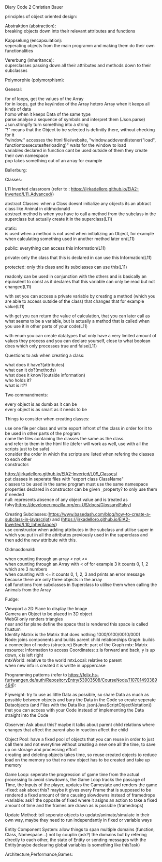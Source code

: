 Diary Code 2 Christian Bauer  

principles of object oriented design: 

Abstraktion (abstraction):  
breaking objects down into their relevant attributes and functions  

Kappselung (encapsulation):  
seperating objects from the main programm and making them do their own functionalities  

Vererbung (inheritance):  
superclasses passing down all their attributes and methods down to their subclasses  

Polymorphie (polymorphism):  



General:

for of loops, get the values of the Array  
for in loops, get the key/index of the Array 
hetero Array when it keeps all kinds of data  
homo when it keeps Data of the same type  
parse analyse a sequence of symbols and interpret them (Json.parse)
Json.stringify turn something into a string  
"!" means that the Object to be selected is definitly there, without checking for it  
"window." accesses the html file/website, "window.addeventlistener("load", functiontoexecuteafterloading)" waits for the window to load  
variables declared in function cant be used outside of them they create their own namespace  
pop takes something out of an array for example  



Ballerburg:  

Classes:  

L11 Inverted classroom (refer to : https://jirkadelloro.github.io/EIA2-Inverted/L11_Advanced/)

abstract Classes:
when a Class doesnt initialize any objects its an abtract class like Animal in oldmcdonald  
abstract method is when you have to call a method from the subclass in the superclass but actually create it in the superclass(L11)  

static:  
is used when a method is not used when initializing an Object, for example when calculating something used in another method later on(L11)  

public: everything can access this information(L11)  

private: only the class that this is declared in can use this Information(L11)  

protected: only this class and its subclasses can use this(L11)  

readonly can be used in conjunction with the others and is basically an equivalent to const as it declares that this variable can only be read but not changed(L11)  

with set you can access a private variable by creating a method (which you are able to access outside of the class) that changes that for example value(L11) 

with get you can return the value of calculation, that you can later call as what seems to be a variable, but is actually a method that is called when you use it in other parts of your code(L11) 

with enum you can create datatypes that only have a very limited amount of values they process and you can declare yourself, close to what boolean does which only processes true and false(L11)  



Questions to ask when creating a class:  

what does it have?(attributes)  
what can it do?(methods)  
what does it know?(outside information)  
who holds it?  
what is it??  

Two commandments:  

every object is as dumb as it can be  
every object is as smart as it needs to be  

Things to consider when creating classes:  

use one file per class and write export infront of the class in order for it to be used in other parts of the program  
name the files containing the classes the same as the class  
and refer to them in the html file (defer will work as well, use with all the scripts just to be safe)  
consider the order in which the scripts are listed when refering the classes to each other  
constructor:  




https://jirkadelloro.github.io/EIA2-Inverted/L09_Classes/  
put classes in seperate files with "export class ClassName"  
classes to be used in the same program must use the same namespace
properties declared in constructor can be given _property? to only use them if needed  
null: represents absence of any object value and is treated as falsy(https://developer.mozilla.org/en-US/docs/Glossary/Falsy)

Creating Subclasses:(https://www.basedash.com/blog/how-to-create-a-subclass-in-javascript) and (https://jirkadelloro.github.io/EIA2-Inverted/L10_Inheritance/)  
use constructor when adding attributes in the subclass and utilise super in which you put in all the attributes previously used in the superclass and then add the new attribute with this.

Oldmacdonald:

when counting through an array < not <=  
when counting through an Array with < of for example 3 it counts 0, 1, 2 which are 3 numbers   
when counting with <= it counts 0, 1, 2, 3 and prints an error message because there are only three objects in the array  
call functions from subclasses in Superclass to utilise them when calling the Animals from the Array  

Fudge:  

Viewport a 2D Plane to display the Image  
Camera an Object to be placed in 3D object  
WebGl only renders triangles  
near and far plane define the space that is rendered this space is called frustum  
Identity Matrix is the Matrix that does nothing 1000/0100/0010/0001  
Node: joins components and builds parent child relationships
Graph: builds a connection of nodes (structure)
Branch: part of the Graph
mtx: Matrix
resource: Information to access 
Coordinates: z is forward and back, y is up down, x is left right  
mtxWorld: relative to the world
mtxLocal: relative to parent  
when new info is created it is writte in upppercase

Programming patterns (refer to https://felix.hs-furtwangen.de/auth/RepositoryEntry/53903508/CourseNode/110701493389494):

Flyweight: try to use as little Data as possible, so share Data as much as possible between objects and bury the Data in the Code so create seperate Dataobjects (and Files with the Data like .json(JavaScriptObjectNotation)) that you can access with your Code instead of implementing the Data straight into the Code  

Observer: Ask about this? maybe it talks about parent child relations where changes that affect the parent also in reaction affect the child  

Object Pool: have a fixed pool of objects that you can reuse in order to just call them and not everytime without creating a new one all the time, to save up on storage and processing effort  
creating and deleting objects takes time, so reuse created objects to reduce load on the memory so that no new object has to be created and take up memory  

Game Loop: seperate the progression of game time from the actual processing to avoid slowdowns, the Game Loop tracks the passage of Time, the Inputs of the player, updates the Gamestate and renders the game   
-fixed: ask about this? maybe it gives every Frame that is supposed to be rendered a fixed amount of time causing slowdowns instead of framedrops  
-variable: ask? the opposite of fixed where it asigns an action to take a fixed amount of time and the frames are drawn as is possible (framedrops)  

Update Method: tell seperate objects to update/animate/simulate in their own way, maybe they need to run independantly in fixed or variable ways  

Entity Component System: allow things to span multiple domains (function, Class, Namespace...) not by couplin (ask?) the domains but by refering directly to each other, the state of Entity or sending messages with the Entity(maybe declearing global variables is something like this?ask)

Architecture,Performance,Games:  






